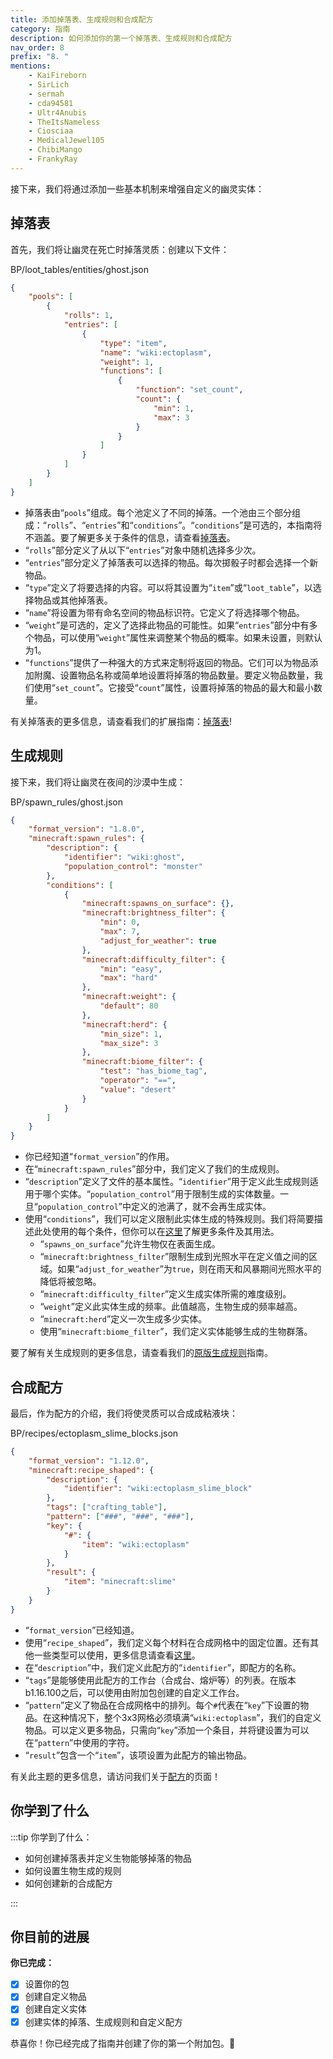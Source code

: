 ```yaml
---
title: 添加掉落表、生成规则和合成配方
category: 指南
description: 如何添加你的第一个掉落表、生成规则和合成配方
nav_order: 8
prefix: "8. "
mentions:
    - KaiFireborn
    - SirLich
    - sermah
    - cda94581
    - Ultr4Anubis
    - TheItsNameless
    - Ciosciaa
    - MedicalJewel105
    - ChibiMango
    - FrankyRay
---
```


接下来，我们将通过添加一些基本机制来增强自定义的幽灵实体：

## 掉落表

首先，我们将让幽灵在死亡时掉落灵质：创建以下文件：

<CodeHeader>BP/loot_tables/entities/ghost.json</CodeHeader>

```json
{
    "pools": [
        {
            "rolls": 1,
            "entries": [
                {
                    "type": "item",
                    "name": "wiki:ectoplasm",
                    "weight": 1,
                    "functions": [
                        {
                            "function": "set_count",
                            "count": {
                                "min": 1,
                                "max": 3
                            }
                        }
                    ]
                }
            ]
        }
    ]
}
```

-   掉落表由“`pools`”组成。每个池定义了不同的掉落。一个池由三个部分组成：“`rolls`”、“`entries`”和“`conditions`”。“`conditions`”是可选的，本指南将不涵盖。要了解更多关于条件的信息，请查看[掉落表](/loot/loot-tables)。
-   “`rolls`”部分定义了从以下“`entries`”对象中随机选择多少次。
-   “`entries`”部分定义了掉落表可以选择的物品。每次掷骰子时都会选择一个新物品。
-   “`type`”定义了将要选择的内容。可以将其设置为“`item`”或“`loot_table`”，以选择物品或其他掉落表。
-   “`name`”将设置为带有命名空间的物品标识符。它定义了将选择哪个物品。
-   “`weight`”是可选的，定义了选择此物品的可能性。如果“`entries`”部分中有多个物品，可以使用“`weight`”属性来调整某个物品的概率。如果未设置，则默认为1。
-   “`functions`”提供了一种强大的方式来定制将返回的物品。它们可以为物品添加附魔、设置物品名称或简单地设置将掉落的物品数量。要定义物品数量，我们使用“`set_count`”。它接受“`count`”属性，设置将掉落的物品的最大和最小数量。

有关掉落表的更多信息，请查看我们的扩展指南：[掉落表](/loot/loot-tables)!

## 生成规则

接下来，我们将让幽灵在夜间的沙漠中生成：

<CodeHeader>BP/spawn_rules/ghost.json</CodeHeader>

```json
{
    "format_version": "1.8.0",
    "minecraft:spawn_rules": {
        "description": {
            "identifier": "wiki:ghost",
            "population_control": "monster"
        },
        "conditions": [
            {
                "minecraft:spawns_on_surface": {},
                "minecraft:brightness_filter": {
                    "min": 0,
                    "max": 7,
                    "adjust_for_weather": true
                },
                "minecraft:difficulty_filter": {
                    "min": "easy",
                    "max": "hard"
                },
                "minecraft:weight": {
                    "default": 80
                },
                "minecraft:herd": {
                    "min_size": 1,
                    "max_size": 3
                },
                "minecraft:biome_filter": {
                    "test": "has_biome_tag",
                    "operator": "==",
                    "value": "desert"
                }
            }
        ]
    }
}
```

-   你已经知道“`format_version`”的作用。
-   在“`minecraft:spawn_rules`”部分中，我们定义了我们的生成规则。
-   “`description`”定义了文件的基本属性。“`identifier`”用于定义此生成规则适用于哪个实体。“`population_control`”用于限制生成的实体数量。一旦“`population_control`”中定义的池满了，就不会再生成实体。
-   使用“`conditions`”，我们可以定义限制此实体生成的特殊规则。我们将简要描述此处使用的每个条件，但你可以在[这里](/entities/vanilla-usage-spawn-rules)了解更多条件及其用法。
    -   “`spawns_on_surface`”允许生物仅在表面生成。
    -   “`minecraft:brightness_filter`”限制生成到光照水平在定义值之间的区域。如果“`adjust_for_weather`”为`true`，则在雨天和风暴期间光照水平的降低将被忽略。
    -   “`minecraft:difficulty_filter`”定义生成实体所需的难度级别。
    -   “`weight`”定义此实体生成的频率。此值越高，生物生成的频率越高。
    -   “`minecraft:herd`”定义一次生成多少实体。
    -   使用“`minecraft:biome_filter`”，我们定义实体能够生成的生物群落。

要了解有关生成规则的更多信息，请查看我们的[原版生成规则](/entities/vanilla-usage-spawn-rules)指南。

## 合成配方

最后，作为配方的介绍，我们将使灵质可以合成成粘液块：

<CodeHeader>BP/recipes/ectoplasm_slime_blocks.json</CodeHeader>

```json
{
    "format_version": "1.12.0",
    "minecraft:recipe_shaped": {
        "description": {
            "identifier": "wiki:ectoplasm_slime_block"
        },
        "tags": ["crafting_table"],
        "pattern": ["###", "###", "###"],
        "key": {
            "#": {
                "item": "wiki:ectoplasm"
            }
        },
        "result": {
            "item": "minecraft:slime"
        }
    }
}
```

-   “`format_version`”已经知道。
-   使用“`recipe_shaped`”，我们定义每个材料在合成网格中的固定位置。还有其他一些类型可以使用，更多信息请查看[这里](/loot/recipes)。
-   在“`description`”中，我们定义此配方的“`identifier`”，即配方的名称。
-   “`tags`”是能够使用此配方的工作台（合成台、熔炉等）的列表。在版本b1.16.100之后，可以使用由附加包创建的自定义工作台。
-   “`pattern`”定义了物品在合成网格中的排列。每个`#`代表在“`key`”下设置的物品。在这种情况下，整个3x3网格必须填满“`wiki:ectoplasm`”，我们的自定义物品。可以定义更多物品，只需向“`key`”添加一个条目，并将键设置为可以在“`pattern`”中使用的字符。
-   “`result`”包含一个“`item`”，该项设置为此配方的输出物品。

有关此主题的更多信息，请访问我们关于[配方](/loot/recipes)的页面！

## 你学到了什么

:::tip 你学到了什么：

-   如何创建掉落表并定义生物能够掉落的物品
-   如何设置生物生成的规则
-   如何创建新的合成配方

:::

## 你目前的进展

**你已完成：**

-   [x] 设置你的包
-   [x] 创建自定义物品
-   [x] 创建自定义实体
-   [x] 创建实体的掉落、生成规则和自定义配方

恭喜你！你已经完成了指南并创建了你的第一个附加包。🎉